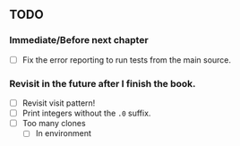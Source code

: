 ## TODO

### Immediate/Before next chapter
- [ ] Fix the error reporting to run tests from the main source.

### Revisit in the future after I finish the book.
- [ ] Revisit visit pattern!
- [ ] Print integers without the `.0` suffix.
- [ ] Too many clones
    - [ ] In environment